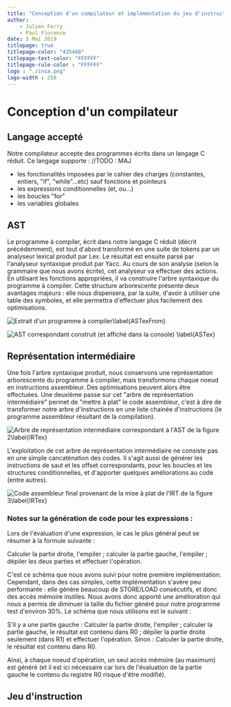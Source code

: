 ```yaml
---
title: "Conception d'un compilateur et implémentation du jeu d'instruction en VHDL"
author: 
	- Julien Ferry
	- Paul Florence
date: 5 Mai 2019
titlepage: true
titlepage-color: "435488"
titlepage-text-color: "FFFFFF"
titlepage-rule-color : "FFFFFF"
logo : "./insa.png"
logo-width : 250
---
```


# Conception d'un compilateur

## Langage accepté

Notre compilateur accepte des programmes écrits dans un langage C réduit. Ce langage supporte : //TODO : MAJ

* les fonctionalités imposées par le cahier des charges (constantes, entiers, "if", "while"...etc) sauf fonctions et pointeurs
* les expressions conditionnelles (et, ou...)
* les boucles "for"
* les variables globales

## AST

Le programme à compiler, écrit dans notre langage C réduit (décrit précédemment), est tout d'abord transformé en une suite de tokens par un analyseur lexical produit par Lex. Le résultat est ensuite parsé  par l'analyseur syntaxique produit par Yacc. Au cours de son analyse (selon la grammaire que nous avons écrite), cet analyseur va effectuer des actions. En utilisant les fonctions appropriées, il va construire l'arbre syntaxique du programme à compiler. Cette structure arborescente présente deux avantages majeurs : elle nous dispensera, par la suite, d'avoir à utiliser une table des symboles, et elle permettra d'effectuer plus facilement des optimisations. 

![Extrait d'un programme à compiler\label{ASTexFrom}](./pictures/screenshot_ast_bis.png)

![AST correspondant construit (et affiché dans la console) \label{ASTex}](./pictures/screenshot_ast_bis_1.png)

## Représentation intermédiaire

Une fois l'arbre syntaxique produit, nous conservons une représentation arborescente du programme à compiler, mais transformons chaque noeud en instructions assembleur. Des optimisations peuvent alors être effectuées. Une deuxième passe sur cet "arbre de représentation intermédiaire" permet de "mettre à plat" le code assembleur, c'est à dire de transformer notre arbre d'instructions en une liste chainée d'instructions (le programme assembleur résultant de la compilation).

![Arbre de représentation intermédiaire correspondant à l'AST de la figure 2\label{IRTex}](./pictures/screenshot_irt.png)

L'exploitation de cet arbre de représentation intermédiaire ne consiste pas en une simple cancaténation des codes. Il s'agit aussi de générer les instructions de saut et les offset correspondants, pour les boucles et les structures conditionnelles, et d'apporter quelques améliorations au code (entre autres).

![Code assembleur final provenant de la mise à plat de l'IRT de la figure 3\label{IRTex}](./pictures/screenshot_irt_flatten.png)

### Notes sur la génération de code pour les expressions :

Lors de l'évaluation d'une expression, le cas le plus général peut se résumer à la formule suivante : 

Calculer la partie droite, l'empiler ; calculer la partie gauche, l'empiler ; dépiler les deux parties et effectuer l'opération.

C'est ce schéma que nous avons suivi pour notre première implémentation. Cependant, dans des cas simples, cette implémentation s'avère peu performante : elle génère beaucoup de STORE/LOAD consécutifs, et donc des accès mémoire inutiles. Nous avons donc apporté une amélioration qui nous a permis de diminuer la taille du fichier généré pour notre programme test d'environ 30%.
Le schéma que nous utilisons est le suivant :

S'il y a une partie gauche :
Calculer la partie droite, l'empiler ; calculer la partie gauche, le résultat est contenu dans R0 ; dépiler la partie droite seulement (dans R1) et effectuer l'opération.
Sinon :
Calculer la partie droite, le résultat est contenu dans R0.

Ainsi, à chaque noeud d'opération, un seul accès mémoire (au maximum) est généré (et il est ici nécessaire car lors de l'évaluation de la partie gauche le contenu du registre R0 risque d'être modifié).

## Jeu d'instruction
